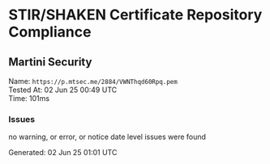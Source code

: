 # STIR/SHAKEN Certificate Repository Compliance

## Martini Security

Name: `https://p.mtsec.me/2884/VWNThqd60Rpq.pem`\
Tested At: 02 Jun 25 00:49 UTC\
Time: 101ms

### Issues

no warning, or error, or notice date level issues were found

Generated: 02 Jun 25 01:01 UTC